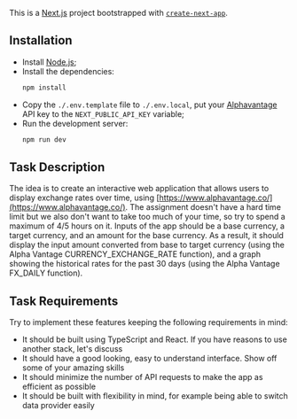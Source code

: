 This is a [Next.js](https://nextjs.org/) project bootstrapped with [`create-next-app`](https://github.com/vercel/next.js/tree/canary/packages/create-next-app).

## Installation

- Install [Node.js](https://nodejs.org/en/download/);
- Install the dependencies:
    ```bash
    npm install
    ```
- Copy the `./.env.template` file to `./.env.local`, put your [Alphavantage](https://www.alphavantage.co/) API key to the `NEXT_PUBLIC_API_KEY` variable;
- Run the development server:
    ```bash
    npm run dev
    ```

## Task Description
The idea is to create an interactive web application that allows users to display exchange rates over time, using [https://www.alphavantage.co/](https://www.alphavantage.co/). The assignment doesn't have a hard time limit but we also don't want to take too much of your time, so try to spend a maximum of 4/5 hours on it.
Inputs of the app should be a base currency, a target currency, and an amount for the base currency. As a result, it should display the input amount converted from base to target currency (using the Alpha Vantage CURRENCY_EXCHANGE_RATE function), and a graph showing the historical rates for the past 30 days (using the Alpha Vantage FX_DAILY function).

## Task Requirements
Try to implement these features keeping the following requirements in mind:

- It should be built using TypeScript and React. If you have reasons to use another stack, let's discuss
- It should have a good looking, easy to understand interface. Show off some of your amazing skills
- It should minimize the number of API requests to make the app as efficient as possible
- It should be built with flexibility in mind, for example being able to switch data provider easily
